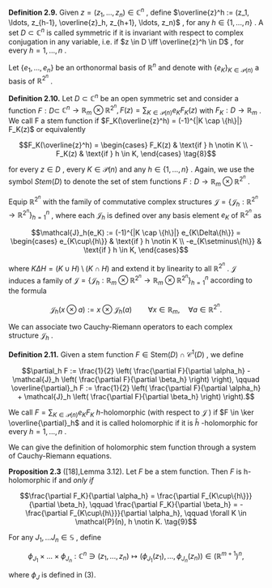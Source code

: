 **Definition 2.9.** Given  $z = (z_1, \ldots, z_n) \in \mathbb{C}^n$ , define  $\overline{z}^h := (z_1, \ldots, z_{h-1}, \overline{z}_h, z_{h+1}, \ldots, z_n)$ , for any  $h \in \{1, ..., n\}$ . A set  $D \subset \mathbb{C}^n$  is called symmetric if it is invariant with respect to complex conjugation in any variable, i.e. if  $z \in D \iff \overline{z}^h \in D$ , for every  $h = 1, ..., n$ .

Let  $\{e_1,\ldots,e_n\}$  be an orthonormal basis of  $\mathbb{R}^n$  and denote with  $\{e_K\}_{K\in\mathcal{P}(n)}$  a basis of  $\mathbb{R}^{2^n}$ .

**Definition 2.10.** Let  $D \subset \mathbb{C}^n$  be an open symmetric set and consider a function  $F : D \subset$  $\mathbb{C}^n \to \mathbb{R}_m \otimes \mathbb{R}^{2^n}, F(z) = \sum_{K \in \mathcal{P}(n)} e_K F_K(z)$  with  $F_K: D \to \mathbb{R}_m$ . We call F a stem function if  $F_K(\overline{z}^h) = (-1)^{|K \cap \{h\}|} F_K(z)$  or equivalently

$$F_K(\overline{z}^h) = \begin{cases} F_K(z) & \text{if } h \notin K \\ -F_K(z) & \text{if } h \in K, \end{cases} \tag{8}$$

for every  $z \in D$ , every  $K \in \mathcal{P}(n)$  and any  $h \in \{1, \ldots, n\}$ . Again, we use the symbol  $Stem(D)$  to denote the set of stem functions  $F: D \to \mathbb{R}_m \otimes \mathbb{R}^{2^n}$ .

Equip  $\mathbb{R}^{2^n}$  with the family of commutative complex structures  $\mathcal{J} = \left\{ \mathcal{J}_h : \mathbb{R}^{2^n} \to \mathbb{R}^{2^n} \right\}_{h=1}^n$ , where each  $\mathcal{J}_h$  is defined over any basis element  $e_K$  of  $\mathbb{R}^{2^n}$  as

$$\mathcal{J}_h(e_K) := (-1)^{|K \cap \{h\}|} e_{K\Delta\{h\}} = \begin{cases} e_{K\cup\{h\}} & \text{if } h \notin K \\ -e_{K\setminus\{h\}} & \text{if } h \in K, \end{cases}$$

where  $K\Delta H = (K \cup H) \setminus (K \cap H)$  and extend it by linearity to all  $\mathbb{R}^{2^n}$ .  $\mathcal{J}$  induces a family of  $\mathcal{J} = \left\{ \mathcal{J}_h : \mathbb{R}_m \otimes \mathbb{R}^{2^n} \to \mathbb{R}_m \otimes \mathbb{R}^{2^n} \right\}_{h=1}^n \text{ according to the formula}$ 

$$\mathcal{J}_h(x \otimes a) := x \otimes \mathcal{J}_h(a) \qquad \forall x \in \mathbb{R}_m, \quad \forall a \in \mathbb{R}^{2^n}.$$

We can associate two Cauchy-Riemann operators to each complex structure  $\mathcal{J}_h$ .

**Definition 2.11.** Given a stem function  $F \in \text{Stem}(D) \cap \mathcal{C}^1(D)$ , we define

$$\partial_h F := \frac{1}{2} \left( \frac{\partial F}{\partial \alpha_h} - \mathcal{J}_h \left( \frac{\partial F}{\partial \beta_h} \right) \right), \qquad \overline{\partial}_h F := \frac{1}{2} \left( \frac{\partial F}{\partial \alpha_h} + \mathcal{J}_h \left( \frac{\partial F}{\partial \beta_h} \right) \right).$$

We call  $F = \sum_{K \in \mathcal{P}(n)} e_K F_K$  *h*-holomorphic (with respect to  $\mathcal{J}$ ) if  $F \in \ker \overline{\partial}_h$  and it is called holomorphic if it is  $\hat{h}$ -holomorphic for every  $h = 1, ..., n$ .

We can give the definition of holomorphic stem function through a system of Cauchy-Riemann equations.

**Proposition 2.3** ([18],Lemma 3.12). Let  $F$  be a stem function. Then  $F$  is h-holomorphic if and  $only \; if$ 

$$\frac{\partial F_K}{\partial \alpha_h} = \frac{\partial F_{K\cup\{h\}}}{\partial \beta_h}, \qquad \frac{\partial F_K}{\partial \beta_h} = -\frac{\partial F_{K\cup\{h\}}}{\partial \alpha_h}, \qquad \forall K \in \mathcal{P}(n), h \notin K. \tag{9}$$

For any  $J_1, \ldots J_n \in \mathbb{S}$ , define

$$\phi_{J_1} \times \ldots \times \phi_{J_n} : \mathbb{C}^n \ni (z_1, ..., z_n) \mapsto (\phi_{J_1}(z_1), ..., \phi_{J_n}(z_n)) \in (\mathbb{R}^{m+1})^n,$$

where  $\phi_J$  is defined in (3).